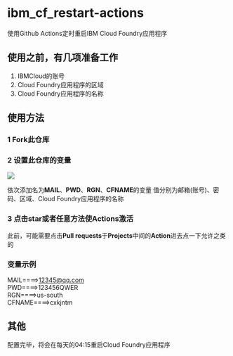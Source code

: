 # ibm_cf_restart-actions
使用Github Actions定时重启IBM Cloud Foundry应用程序

## 使用之前，有几项准备工作
1. IBMCloud的账号
2. Cloud Foundry应用程序的区域
3. Cloud Foundry应用程序的名称

## 使用方法

### 1 Fork此仓库

### 2 设置此仓库的变量

![](http://tu.yaohuo.me/imgs/2020/06/750d9a9a867979ce.png)

依次添加名为**MAIL**、**PWD**、**RGN**、**CFNAME**的变量
值分别为邮箱(账号)、密码、区域、Cloud Foundry应用程序的名称

### 3 点击star或者任意方法使Actions激活

此前，可能需要点击**Pull requests**于**Projects**中间的**Action**进去点一下允许之类的

### 变量示例
MAIL====>12345@qq.com  
PWD====>123456QWER  
RGN====>us-south  
CFNAME====>cxkjntm  

## 其他

配置完毕，将会在每天的04:15重启Cloud Foundry应用程序
